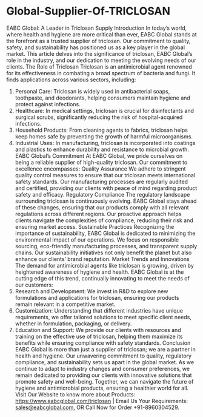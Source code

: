 # Global-Supplier-Of-TRICLOSAN
 EABC Global: A Leader in Triclosan Supply
 Introduction
In today’s world, where health and hygiene are more critical than ever, EABC Global stands at the forefront as a trusted supplier of triclosan. Our commitment to quality, safety, and sustainability has positioned us as a key player in the global market. This article delves into the significance of triclosan, EABC Global’s role in the industry, and our dedication to meeting the evolving needs of our clients.
 The Role of Triclosan
Triclosan is an antimicrobial agent renowned for its effectiveness in combating a broad spectrum of bacteria and fungi. It finds applications across various sectors, including:
1. Personal Care: Triclosan is widely used in antibacterial soaps, toothpaste, and deodorants, helping consumers maintain hygiene and protect against infections.
2. Healthcare: In medical settings, triclosan is crucial for disinfectants and surgical scrubs, significantly reducing the risk of hospital-acquired infections.
3. Household Products: From cleaning agents to fabrics, triclosan helps keep homes safe by preventing the growth of harmful microorganisms.
4. Industrial Uses: In manufacturing, triclosan is incorporated into coatings and plastics to enhance durability and resistance to microbial growth.
 EABC Global’s Commitment
At EABC Global, we pride ourselves on being a reliable supplier of high-quality triclosan. Our commitment to excellence encompasses:
 Quality Assurance
We adhere to stringent quality control measures to ensure that our triclosan meets international safety standards. Our manufacturing processes are regularly audited and certified, providing our clients with peace of mind regarding product safety and efficacy.
 Regulatory Compliance
The regulatory landscape surrounding triclosan is continuously evolving. EABC Global stays ahead of these changes, ensuring that our products comply with all relevant regulations across different regions. Our proactive approach helps clients navigate the complexities of compliance, reducing their risk and ensuring market access.
 Sustainable Practices
Recognizing the importance of sustainability, EABC Global is dedicated to minimizing the environmental impact of our operations. We focus on responsible sourcing, eco-friendly manufacturing processes, and transparent supply chains. Our sustainability initiatives not only benefit the planet but also enhance our clients’ brand reputation.
 Market Trends and Innovations
The demand for antimicrobial agents like triclosan is growing, driven by heightened awareness of hygiene and health. EABC Global is at the cutting edge of this trend, continually innovating to meet the needs of our customers:
1. Research and Development: We invest in R&D to explore new formulations and applications for triclosan, ensuring our products remain relevant in a competitive market.
2. Customization: Understanding that different industries have unique requirements, we offer tailored solutions to meet specific client needs, whether in formulation, packaging, or delivery.
3. Education and Support: We provide our clients with resources and training on the effective use of triclosan, helping them maximize its benefits while ensuring compliance with safety standards.
 Conclusion
EABC Global is more than just a supplier of triclosan; we are a partner in health and hygiene. Our unwavering commitment to quality, regulatory compliance, and sustainability sets us apart in the global market. As we continue to adapt to industry changes and consumer preferences, we remain dedicated to providing our clients with innovative solutions that promote safety and well-being. Together, we can navigate the future of hygiene and antimicrobial products, ensuring a healthier world for all.
Visit Our Website to know more about Products: https://www.eabcglobal.com/triclosan | Email Us Your Requirements: sales@eabcglobal.com, OR Call Now for Order +91-8960304529.
